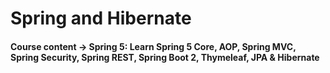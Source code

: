 # Spring and Hibernate

#### Course content -> Spring 5: Learn Spring 5 Core, AOP, Spring MVC, Spring Security, Spring REST, Spring Boot 2, Thymeleaf, JPA & Hibernate



